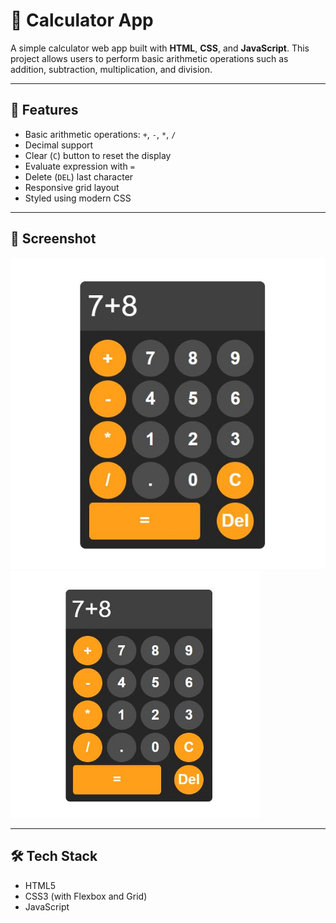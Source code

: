 # 🧮 Calculator App

A simple calculator web app built with **HTML**, **CSS**, and **JavaScript**. This project allows users to perform basic arithmetic operations such as addition, subtraction, multiplication, and division.

---

## 🚀 Features

- Basic arithmetic operations: `+`, `-`, `*`, `/`
- Decimal support
- Clear (`C`) button to reset the display
- Evaluate expression with `=`
- Delete (`DEL`) last character
- Responsive grid layout
- Styled using modern CSS

---

## 📸 Screenshot

![Calculator App Screenshot](./image/calc.JPG)
<img src="./image/calc.JPG" alt="Calculator App Screenshot" width="400"/>

---

## 🛠️ Tech Stack

- HTML5
- CSS3 (with Flexbox and Grid)
- JavaScript
